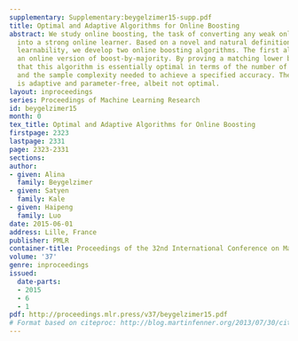 ```yaml
---
supplementary: Supplementary:beygelzimer15-supp.pdf
title: Optimal and Adaptive Algorithms for Online Boosting
abstract: We study online boosting, the task of converting any weak online learner
  into a strong online learner. Based on a novel and natural definition of weak online
  learnability, we develop two online boosting algorithms. The first algorithm is
  an online version of boost-by-majority. By proving a matching lower bound, we show
  that this algorithm is essentially optimal in terms of the number of weak learners
  and the sample complexity needed to achieve a specified accuracy. The second algorithm
  is adaptive and parameter-free, albeit not optimal.
layout: inproceedings
series: Proceedings of Machine Learning Research
id: beygelzimer15
month: 0
tex_title: Optimal and Adaptive Algorithms for Online Boosting
firstpage: 2323
lastpage: 2331
page: 2323-2331
sections: 
author:
- given: Alina
  family: Beygelzimer
- given: Satyen
  family: Kale
- given: Haipeng
  family: Luo
date: 2015-06-01
address: Lille, France
publisher: PMLR
container-title: Proceedings of the 32nd International Conference on Machine Learning
volume: '37'
genre: inproceedings
issued:
  date-parts:
  - 2015
  - 6
  - 1
pdf: http://proceedings.mlr.press/v37/beygelzimer15.pdf
# Format based on citeproc: http://blog.martinfenner.org/2013/07/30/citeproc-yaml-for-bibliographies/
---
```

